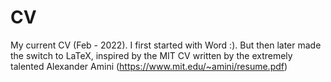 # CV

My current CV (Feb - 2022). I first started with Word :). But then later made the switch to LaTeX, inspired by the MIT CV written by the extremely talented Alexander Amini (https://www.mit.edu/~amini/resume.pdf)
